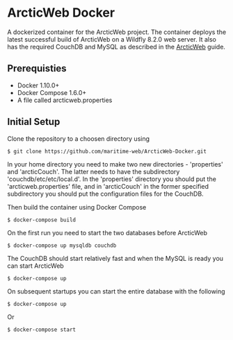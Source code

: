 # ArcticWeb Docker
A dockerized container for the ArcticWeb project. The container deploys the latest successful build of ArcticWeb on a Wildfly 8.2.0 web server. It also has the required CouchDB and MySQL as described in the [ArcticWeb](https://github.com/maritime-web/ArcticWeb#arcticweb) guide. 

## Prerequisties
* Docker 1.10.0+
* Docker Compose 1.6.0+
* A file called arcticweb.properties

## Initial Setup
Clone the repository to a choosen directory using

    $ git clone https://github.com/maritime-web/ArcticWeb-Docker.git

In your home directory you need to make two new directories - 'properties' and 'arcticCouch'. The latter needs to have the subdirectory 'couchdb/etc/etc/local.d'.
In the 'properties' directory you should put the 'arcticweb.properties' file, and in 'arcticCouch' in the former specified subdirectory you should put the configuration files for the CouchDB.

Then build the container using Docker Compose

    $ docker-compose build

On the first run you need to start the two databases before ArcticWeb

    $ docker-compose up mysqldb couchdb

The CouchDB should start relatively fast and when the MySQL is ready you can start ArcticWeb 
    
    $ docker-compose up

On subsequent startups you can start the entire database with the following

    $ docker-compose up

Or

    $ docker-compose start
